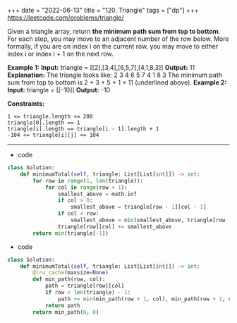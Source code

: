 +++ 
date = "2022-06-13"
title = "120. Triangle"
tags = ["dp"]
+++
https://leetcode.com/problems/triangle/

Given a triangle array, return __the minimum path sum from top to bottom__.
For each step, you may move to an adjacent number of the row below. More formally, if you are on index i on the current row, you may move to either index i or index i + 1 on the next row.
 
**Example 1:**
**Input:** triangle = [[2],[3,4],[6,5,7],[4,1,8,3]] **Output:** 11 **Explanation:** The triangle looks like: 2 3 4 6 5 7 4 1 8 3 The minimum path sum from top to bottom is 2 + 3 + 5 + 1 = 11 (underlined above). 
**Example 2:**
**Input:** triangle = [[-10]] **Output:** -10 
 
**Constraints:**
 	
	1 <= triangle.length <= 200 	
	triangle[0].length == 1 	
	triangle[i].length == triangle[i - 1].length + 1 	
	-104 <= triangle[i][j] <= 104

---
- code
```py
class Solution:
    def minimumTotal(self, triangle: List[List[int]]) -> int:
        for row in range(1, len(triangle)):
            for col in range(row + 1):
                smallest_above = math.inf
                if col > 0:
                    smallest_above = triangle[row - 1][col - 1]
                if col < row:
                    smallest_above = min(smallest_above, triangle[row - 1][col])
                triangle[row][col] += smallest_above
        return min(triangle[-1])
```
- code
```py
class Solution:
    def minimumTotal(self, triangle: List[List[int]]) -> int:
        @lru_cache(maxsize=None)
        def min_path(row, col):
            path = triangle[row][col]
            if row < len(triangle) - 1:
                path += min(min_path(row + 1, col), min_path(row + 1, col + 1))
            return path
        return min_path(0, 0)
```
